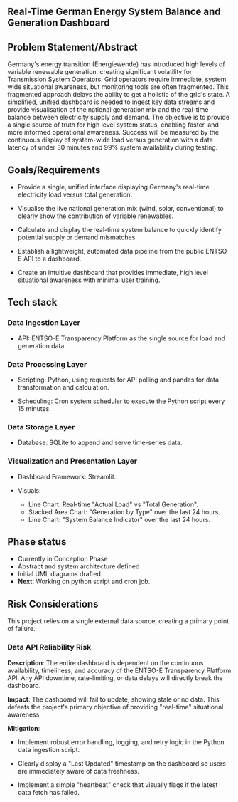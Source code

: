 ## Real-Time German Energy System Balance and Generation Dashboard

## Problem Statement/Abstract
Germany's energy transition (Energiewende) has introduced high levels of variable renewable generation, creating significant volatility for Transmission System Operators. Grid operators require immediate, system wide situational awareness, but monitoring tools are often fragmented. This fragmented approach delays the ability to get a holistic of the grid's state. A simplified, unified dashboard is needed to ingest key data streams and provide visualisation of the national generation mix and the real-time balance between electricity supply and demand. 
The objective is to provide a single source of truth for high level system status, enabling faster, and more informed operational awareness. 
Success will be measured by the continuous display of system-wide load versus generation with a data latency of under 30 minutes and 99% system availability during testing.

## Goals/Requirements
- Provide a single, unified interface displaying Germany's real-time electricity load versus total generation.

- Visualise the live national generation mix (wind, solar, conventional) to clearly show the contribution of variable renewables.

- Calculate and display the real-time system balance to quickly identify potential supply or demand mismatches.

- Establish a lightweight, automated data pipeline from the public ENTSO-E API to a dashboard.

- Create an intuitive dashboard that provides immediate, high level situational awareness with minimal user training.


## Tech stack

### Data Ingestion Layer

- API: ENTSO-E Transparency Platform as the single source for load and generation data.

### Data Processing Layer
- Scripting: Python, using requests for API polling and pandas for data transformation and calculation.

- Scheduling: Cron system scheduler to execute the Python script every 15 minutes.

### Data Storage Layer

- Database: SQLite to append and serve time-series data.

### Visualization and Presentation Layer
- Dashboard Framework: Streamlit.

- Visuals:
    - Line Chart: Real-time "Actual Load" vs "Total Generation".
    - Stacked Area Chart: "Generation by Type" over the last 24 hours.
    - Line Chart: "System Balance Indicator" over the last 24 hours.

## Phase status
- Currently in Conception Phase
- Abstract and system architecture defined
- Initial UML diagrams drafted
- **Next**: Working on python script and cron job.

## Risk Considerations
This project relies on a single external data source, creating a primary point of failure.

### Data API Reliability Risk

**Description**: The entire dashboard is dependent on the continuous availability, timeliness, and accuracy of the ENTSO-E Transparency Platform API. Any API downtime, rate-limiting, or data delays will directly break the dashboard.

**Impact**: The dashboard will fail to update, showing stale or no data. This defeats the project's primary objective of providing "real-time" situational awareness.

**Mitigation**:

- Implement robust error handling, logging, and retry logic in the Python data ingestion script.

- Clearly display a "Last Updated" timestamp on the dashboard so users are immediately aware of data freshness.

- Implement a simple "heartbeat" check that visually flags if the latest data fetch has failed.
